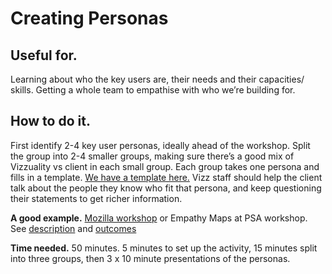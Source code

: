# Creating Personas

## Useful for.
Learning about who the key users are, their needs and their capacities/ skills. Getting a whole team to empathise with who we’re building for. 

## How to do it. 
First identify 2-4 key user personas, ideally ahead of the workshop. Split the group into 2-4 smaller groups, making sure there’s a good mix of Vizzuality vs client in each small group. Each group takes one persona and fills in a template. [We have a template here.](https://docs.google.com/document/d/1cl2HOUn25boeAYiy4IUBcdOhfHj6WNdD1f5MxqXJA74/edit) Vizz staff should help the client talk about the people they know who fit that persona, and keep questioning their statements to get richer information. 

**A good example.** [Mozilla workshop](https://drive.google.com/drive/u/0/folders/0B9iu7Qcff3aBQ3FSNlk0dTNfNVk) or Empathy Maps at PSA workshop. See [description](https://docs.google.com/document/d/1A_7hgCwA2M679u4fD9BtXgUEDmY28Ep8FLBgCIGwYZ4/edit#heading=h.is84is9cnzlh) and [outcomes](https://drive.google.com/drive/u/0/folders/1fmref94Gk908sUqNTAaOQ4cNHDKp6L7J)

**Time needed.** 50 minutes. 5 minutes to set up the activity, 15 minutes split into three groups, then 3 x 10 minute presentations of the personas. 